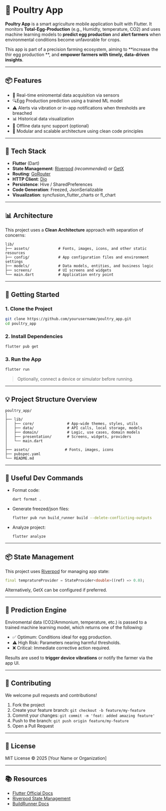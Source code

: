 # 🥚 Poultry App

**Poultry App** is a smart agriculture mobile application built with Flutter. It monitors **Total-Egg-Production** (e.g., Humidty, temperature, CO2) and uses machine learning models to **predict egg production** and **alert farmers** when environmental conditions become unfavorable for crops.

This app is part of a precision farming ecosystem, aiming to **increase the thir egg production **, and **empower farmers with timely, data-driven insights**.

---

## 📦 Features

* 📡 Real-time eniromental data acquisition via sensors
* 🔍Egg Production prediction using a trained ML model
* ⚠️ Alerts via vibration or in-app notifications when thresholds are breached
* 📊 Historical data visualization
* 🔭 Offline data sync support (optional)
* 🔐 Modular and scalable architecture using clean code principles

---

## 💪 Tech Stack

* **Flutter** (Dart)
* **State Management**: [Riverpod](https://riverpod.dev) *(recommended)* or [GetX](https://pub.dev/packages/get)
* **Routing**: [GoRouter](https://pub.dev/packages/go_router)
* **HTTP Client**: [Dio](https://pub.dev/packages/dio)
* **Persistence**: Hive / SharedPreferences
* **Code Generation**: Freezed, JsonSerializable
* **Visualization**: syncfusion\_flutter\_charts or fl\_chart


---

## 📊 Architecture

This project uses a **Clean Architecture** approach with separation of concerns:

```
lib/
├── assets/             # Fonts, images, icons, and other static resources
├── config/             # App configuration files and environment settings
├── models/             # Data models, entities, and business logic
├── screens/            # UI screens and widgets
└── main.dart           # Application entry point
```

---

## 🚀 Getting Started

### 1. Clone the Project

```bash
git clone https://github.com/yourusername/poultry_app.git
cd poultry_app
```

### 2. Install Dependencies

```bash
flutter pub get
```

### 3. Run the App

```bash
flutter run
```

> Optionally, connect a device or simulator before running.

---

## 💡 Project Structure Overview

```
poultry_app/
│
├── lib/
│   ├── core/               # App-wide themes, styles, utils
│   ├── data/               # API calls, local storage, models
│   ├── domain/             # Logic, use cases, domain models
│   ├── presentation/       # Screens, widgets, providers
│   └── main.dart
│
├── assets/                # Fonts, images, icons
├── pubspec.yaml
└── README.md
```

---

## 🧪 Useful Dev Commands

* Format code:

  ```bash
  dart format .
  ```

* Generate freezed/json files:

  ```bash
  flutter pub run build_runner build --delete-conflicting-outputs
  ```

* Analyze project:

  ```bash
  flutter analyze
  ```

---

## 📦 State Management

This project uses [Riverpod](https://riverpod.dev) for managing app state:

```dart
final tempratureProvider = StateProvider<double>((ref) => 0.0);
```

Alternatively, GetX can be configured if preferred.

---

## 🧠 Prediction Engine

Enviromental data (CO2/Ammonium, temperature, etc.) is passed to a trained machine learning model, which returns one of the following:

* ✅ Optimum: Conditions ideal for egg production.
* ⚠️ High Risk: Parameters nearing harmful thresholds.
* ❌ Critical: Immediate corrective action required.


Results are used to **trigger device vibrations** or notify the farmer via the app UI.

---

## 🤝 Contributing

We welcome pull requests and contributions!

1. Fork the project
2. Create your feature branch: `git checkout -b feature/my-feature`
3. Commit your changes: `git commit -m 'feat: added amazing feature'`
4. Push to the branch: `git push origin feature/my-feature`
5. Open a Pull Request

---

## 📄 License

MIT License © 2025 \[Your Name or Organization]

---

## 📚 Resources

* [Flutter Official Docs](https://docs.flutter.dev)
* [Riverpod State Management](https://riverpod.dev)
* [BuildRunner Docs](https://pub.dev/packages/build_runner)
